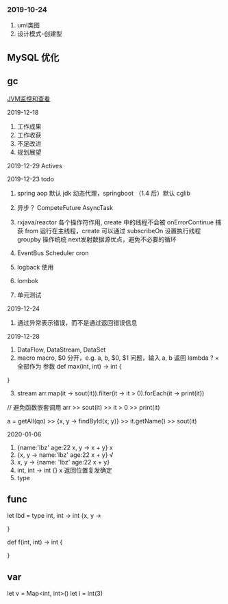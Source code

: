### 2019-10-24
1. uml类图
2. 设计模式-创建型

## MySQL 优化

## gc

[JVM监控和查看](http://blog.51niux.com/?id=219)

2019-12-18
1. 工作成果
2. 工作收获
3. 不足改进
4. 规划展望

2019-12-29
Actives

2019-12-23
todo
1. spring aop 默认 jdk 动态代理，springboot （1.4 后）默认 cglib 
2. 异步？ CompeteFuture AsyncTask 
3. rxjava/reactor 各个操作符作用, 
create 中的线程不会被 onErrorContinue 捕获
from 运行在主线程，create 可以通过 subscribeOn 设置执行线程
groupby 操作统统 next发射数据源优点，避免不必要的循环

4. EventBus Scheduler cron
5. logback 使用
6. lombok
7. 单元测试

2019-12-24
1. 通过异常表示错误，而不是通过返回错误信息

2019-12-28
1. DataFlow, DataStream, DataSet
2. macro 
macro, $0 分开，e.g. a, b, $0, $1 问题，输入 a, b 返回 lambda ?  ×
全部作为 参数
def max(int, int) -> int {
    
}

3. stream
arr.map(it -> sout(it)).filter(it -> it > 0).forEach(it -> print(it))

// 避免函数嵌套调用
arr >> sout(it) >> it > 0 >> print(it)

a = getAll(qo) >> {x, y -> findById(x, y)} >> it.getName() >> sout(it)


2020-01-06
1. {name:'lbz' age:22 x, y -> x + y} x
2. {x, y -> name:'lbz' age:22 x + y} √
3. x, y -> {name: 'lbz' age:22 x + y}
4. int, int -> int {} x 返回位置复发确定
5. type
## func
let lbd = type int, int -> int {x, y ->

}

def f(int, int) -> int {
    
} 

## var
let v = Map<int, int>()
let i = int(3)


